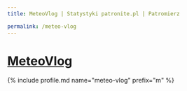 ```yaml
---
title: MeteoVlog | Statystyki patronite.pl | Patromierz

permalink: /meteo-vlog
---
```


# [MeteoVlog](https://patronite.pl/meteo-vlog)

{% include profile.md name="meteo-vlog" prefix="m" %}
